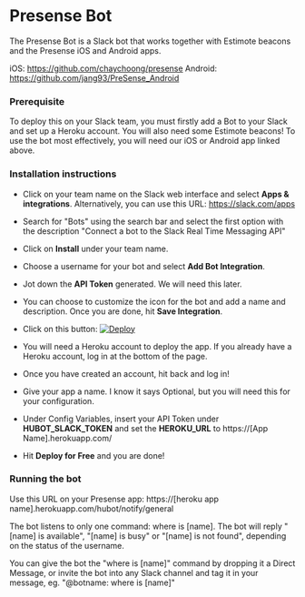 # Presense Bot

The Presense Bot is a Slack bot that works together with Estimote beacons and the Presense iOS and Android apps.

iOS: https://github.com/chaychoong/presense
Android: https://github.com/jang93/PreSense_Android

### Prerequisite

To deploy this on your Slack team, you must firstly add a Bot to your Slack and set up a Heroku account. You will also need some Estimote beacons! To use the bot most effectively, you will need our iOS or Android app linked above.

### Installation instructions

* Click on your team name on the Slack web interface and select **Apps & integrations**. Alternatively, you can use this URL: https://slack.com/apps

* Search for "Bots" using the search bar and select the first option with the description "Connect a bot to the Slack Real Time Messaging API"

* Click on **Install** under your team name.

* Choose a username for your bot and select **Add Bot Integration**.

* Jot down the **API Token** generated. We will need this later.

* You can choose to customize the icon for the bot and add a name and description. Once you are done, hit **Save Integration**.

* Click on this button: [![Deploy](https://www.herokucdn.com/deploy/button.png)](https://heroku.com/deploy?template=https://github.com/chaychoong/presensebot/tree/master)

* You will need a Heroku account to deploy the app. If you already have a Heroku account, log in at the bottom of the page.

* Once you have created an account, hit back and log in!

* Give your app a name. I know it says Optional, but you will need this for your configuration.

* Under Config Variables, insert your API Token under **HUBOT_SLACK_TOKEN** and set the **HEROKU_URL** to https://[App Name].herokuapp.com/

* Hit **Deploy for Free** and you are done!

### Running the bot

Use this URL on your Presense app: https://[heroku app name].herokuapp.com/hubot/notify/general

The bot listens to only one command: where is [name]. The bot will reply "[name] is available", "[name] is busy" or "[name] is not found", depending on the status of the username.

You can give the bot the "where is [name]" command by dropping it a Direct Message, or invite the bot into any Slack channel and tag it in your message, eg. "@botname: where is [name]"
